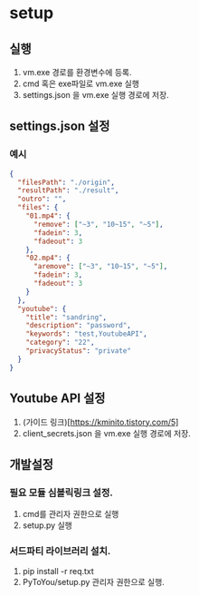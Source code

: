 # setup

## 실행

1. vm.exe 경로를 환경변수에 등록.
2. cmd 혹은 exe파일로 vm.exe 실행
3. settings.json 을 vm.exe 실행 경로에 저장.

## settings.json 설정

### 예시

```json
{
  "filesPath": "./origin",
  "resultPath": "./result",
  "outro": "",
  "files": {
    "01.mp4": {
      "remove": ["~3", "10~15", "~5"],
      "fadein": 3,
      "fadeout": 3
    },
    "02.mp4": {
      "aremove": ["~3", "10~15", "~5"],
      "fadein": 3,
      "fadeout": 3
    }
  },
  "youtube": {
    "title": "sandring",
    "description": "password",
    "keywords": "test,YoutubeAPI",
    "category": "22",
    "privacyStatus": "private"
  }
}
```

## Youtube API 설정

1. (가이드 링크)[https://kminito.tistory.com/5]
2. client_secrets.json 을 vm.exe 실행 경로에 저장.

## 개발설정

### 필요 모듈 심볼릭링크 설정.

1. cmd를 관리자 권한으로 실행
1. setup.py 실행

### 서드파티 라이브러리 설치.

1. pip install -r req.txt
2. PyToYou/setup.py 관리자 권한으로 실행.
